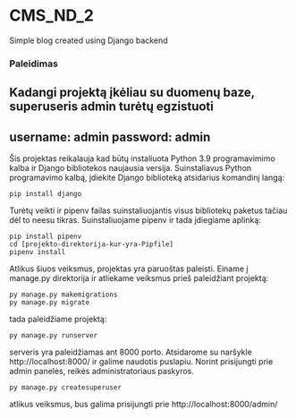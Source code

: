 # CMS_ND_2
Simple blog created using Django backend

### Paleidimas
## Kadangi projektą įkėliau su duomenų baze, superuseris admin turėtų egzistuoti
## username: admin password: admin
Šis projektas reikalauja kad būtų instaliuota Python 3.9 programavimimo kalba
ir Django bibliotekos naujausia versija.
Suinstaliavus Python programavimo kalbą, įdiekite Django biblioteką atsidarius komandinį langą:
```
pip install django
```
Turėtų veikti ir pipenv failas suinstaliuojantis visus bibliotekų paketus tačiau dėl to neesu tikras. Suinstaliuojame pipenv ir tada įdiegiame aplinką:
```
pip install pipenv
cd [projekto-direktorija-kur-yra-Pipfile]
pipenv install
```
Atlikus šiuos  veiksmus, projektas yra paruoštas paleisti. Einame į manage.py 
direktorija ir atliekame veiksmus prieš paleidžiant projektą:
```
py manage.py makemigrations
py manage.py migrate
```
tada paleidžiame projektą:
```
py manage.py runserver
```
serveris yra paleidžiamas ant 8000 porto.
Atsidarome su naršykle http://localhost:8000/ ir galime naudotis puslapiu.
Norint prisijungti prie admin panelės, reikės administratoriaus paskyros.
```
py manage.py createsuperuser
```
atlikus veiksmus, bus galima prisijungti prie http://localhost:8000/admin/
